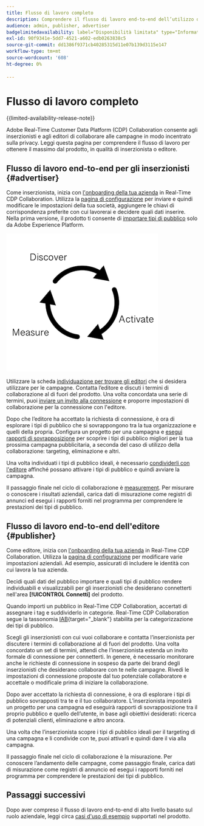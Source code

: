 ```yaml
---
title: Flusso di lavoro completo
description: Comprendere il flusso di lavoro end-to-end dell’utilizzo di Real-Time CDP Collaboration come inserzionista o editore
audience: admin, publisher, advertiser
badgelimitedavailability: label="Disponibilità limitata" type="Informative" url="https://helpx.adobe.com/legal/product-descriptions/real-time-customer-data-platform-collaboration.html newtab=true"
exl-id: 90f9341e-5dd7-4521-a602-edb0263838c5
source-git-commit: dd1386f9371cb40285315d11e07b139d3115e147
workflow-type: tm+mt
source-wordcount: '608'
ht-degree: 0%

---
```


# Flusso di lavoro completo

{{limited-availability-release-note}}

Adobe Real-Time Customer Data Platform (CDP) Collaboration consente agli inserzionisti e agli editori di collaborare alle campagne in modo incentrato sulla privacy. Leggi questa pagina per comprendere il flusso di lavoro per ottenere il massimo dal prodotto, in qualità di inserzionista o editore.

## Flusso di lavoro end-to-end per gli inserzionisti {#advertiser}

Come inserzionista, inizia con [l&#39;onboarding della tua azienda](/help/guide/setup/onboard-organization.md) in Real-Time CDP Collaboration. Utilizza la [pagina di configurazione](/help/guide/setup/setup-overview.md) per inviare e quindi modificare le impostazioni della tua società, aggiungere le chiavi di corrispondenza preferite con cui lavorerai e decidere quali dati inserire. Nella prima versione, il prodotto ti consente di [importare tipi di pubblico](/help/guide/setup/onboard-audiences.md) solo da Adobe Experience Platform.

![Individua, condividi, misura per gli inserzionisti.](/help/assets/end-to-end-workflow/discover-activate-measure.png)

Utilizzare la scheda [individuazione per trovare gli editori](/help/guide/connect/discover-publishers.md) che si desidera utilizzare per le campagne. Contatta l’editore e discuti i termini di collaborazione al di fuori del prodotto. Una volta concordata una serie di termini, puoi [inviare un invito alla connessione](/help/guide/connect/establishing-connections.md) e proporre impostazioni di collaborazione per la connessione con l&#39;editore.

Dopo che l’editore ha accettato la richiesta di connessione, è ora di esplorare i tipi di pubblico che si sovrappongono tra la tua organizzazione e quelli della propria. Configura un progetto per una campagna e [esegui rapporti di sovrapposizione](/help/guide/collaborate/discover.md) per scoprire i tipi di pubblico migliori per la tua prossima campagna pubblicitaria, a seconda del caso di utilizzo della collaborazione: targeting, eliminazione e altri.

Una volta individuati i tipi di pubblico ideali, è necessario [condividerli con l&#39;editore](/help/guide/collaborate/share.md) affinché possano attivare i tipi di pubblico e quindi avviare la campagna.

Il passaggio finale nel ciclo di collaborazione è [measurement](/help/guide/collaborate/measure.md). Per misurare o conoscere i risultati aziendali, carica dati di misurazione come registri di annunci ed esegui i rapporti forniti nel programma per comprendere le prestazioni dei tipi di pubblico.

## Flusso di lavoro end-to-end dell&#39;editore {#publisher}

Come editore, inizia con [l&#39;onboarding della tua azienda](/help/guide/setup/onboard-organization.md) in Real-Time CDP Collaboration. Utilizza la [pagina di configurazione](/help/guide/setup/setup-overview.md) per modificare varie impostazioni aziendali. Ad esempio, assicurati di includere le identità con cui lavora la tua azienda.

Decidi quali dati del pubblico importare e quali tipi di pubblico rendere individuabili e visualizzabili per gli inserzionisti che desiderano connetterti nell&#39;area **[!UICONTROL Connetti]** del prodotto.

Quando importi un pubblico in Real-Time CDP Collaboration, accertati di assegnare i tag e suddividerlo in categorie. Real-Time CDP Collaboration segue la tassonomia [IAB](https://www.iab.com/guidelines/content-taxonomy/){target="_blank"} stabilita per la categorizzazione dei tipi di pubblico.

Scegli gli inserzionisti con cui vuoi collaborare e contatta l’inserzionista per discutere i termini di collaborazione al di fuori del prodotto. Una volta concordato un set di termini, attendi che l’inserzionista estenda un invito formale di connessione per connetterti. In genere, è necessario monitorare anche le richieste di connessione in sospeso da parte dei brand degli inserzionisti che desiderano collaborare con te nelle campagne. Rivedi le impostazioni di connessione proposte dal tuo potenziale collaboratore e accettale o modificale prima di iniziare la collaborazione.

Dopo aver accettato la richiesta di connessione, è ora di esplorare i tipi di pubblico sovrapposti tra te e il tuo collaboratore. L’inserzionista imposterà un progetto per una campagna ed eseguirà rapporti di sovrapposizione tra il proprio pubblico e quello dell’utente, in base agli obiettivi desiderati: ricerca di potenziali clienti, eliminazione e altro ancora.

Una volta che l’inserzionista scopre i tipi di pubblico ideali per il targeting di una campagna e li condivide con te, puoi attivarli e quindi dare il via alla campagna.

Il passaggio finale nel ciclo di collaborazione è la misurazione. Per conoscere l’andamento delle campagne, come passaggio finale, carica dati di misurazione come registri di annuncio ed esegui i rapporti forniti nel programma per comprendere le prestazioni dei tipi di pubblico.

## Passaggi successivi

Dopo aver compreso il flusso di lavoro end-to-end di alto livello basato sul ruolo aziendale, leggi circa [casi d&#39;uso di esempio](/help/guide/use-cases-benefits.md) supportati nel prodotto.

